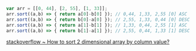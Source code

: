 ```javascript
var arr = [[0, 44], [2, 55], [1, 33]];
arr.sort((a,b) => { return a[0]-b[0] }); // 0,44, 1,33, 2,55 [0] ASC
arr.sort((a,b) => { return b[0]-a[0] }); // 2,55, 1,33, 0,44 [0] DESC
arr.sort((a,b) => { return a[1]-b[1] }); // 1,33, 0,44, 2,55 [1] ASC
arr.sort((a,b) => { return b[1]-a[1] }); // 2,55, 0,44, 1,33 [1] DESC
```
[stackoverflow ~ How to sort 2 dimensional array by column value?](https://stackoverflow.com/a/21270479)
